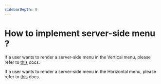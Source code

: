 ```yaml
---
sidebarDepth: 0
---
```


# How to implement server-side menu ?

If a user wants to render a server-side menu in the Vertical menu, please refer to [this](/guide/layout/navigation-menu-server-side.html#vertical-layout) docs.

If a user wants to render a server-side menu in the Horizontal menu, please refer to [this](/guide/layout/navigation-menu-server-side.html#horizontal-layout) docs.
